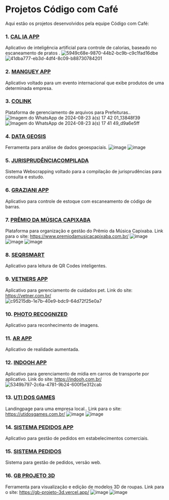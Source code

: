 # Projetos Código com Café

Aqui estão os projetos desenvolvidos pela equipe Código com Café:

### 1. [CAL IA APP](https://github.com/codigo-com-cafe/cal_ai)
Aplicativo de inteligência artificial para controle de calorias, baseado no escaneamento de pratos .
![5949c68e-9870-44b2-bc9b-c9c1fad16dbe](https://github.com/user-attachments/assets/0e0d35e1-a664-4ab4-a71d-ba5500b72845)
![41dba777-eb3d-4df4-8c09-b88730784201](https://github.com/user-attachments/assets/9fb44dc9-3abc-4a3c-866e-296a7878d1a8)

### 2. [MANGUEY APP](https://github.com/codigo-com-cafe/mangueyapp)
Aplicativo voltado para um evento internacional que exibe produtos de uma determinada empresa.

### 3. [COLINK](https://github.com/codigo-com-cafe/colink)
Plataforma de gerenciamento de arquivos para Prefeituras..
![Imagem do WhatsApp de 2024-08-23 à(s) 17 42 01_13848f39](https://github.com/user-attachments/assets/a8d73ae2-65f6-47e8-8396-ee8f4604154a)
![Imagem do WhatsApp de 2024-08-23 à(s) 17 41 49_d9a6e5ff](https://github.com/user-attachments/assets/ecae6097-3792-4659-aa32-8196b45bacbd)

### 4. [DATA GEOSIS](https://github.com/codigo-com-cafe/geosis_web2)
Ferramenta para análise de dados geoespaciais.
![image](https://github.com/user-attachments/assets/12f286e1-5716-42f6-a82e-acde8ff7d2dd)
![image](https://github.com/user-attachments/assets/f0a85bec-b009-4171-aa80-59c2ecebb48c)

### 5. [JURISPRUDÊNCIACOMPILADA](https://github.com/codigo-com-cafe/jurisprudenciacompilada)
Sistema Webscrapping voltado para a compilação de jurisprudências para consulta e estudo.

### 6. [GRAZIANI APP](https://github.com/codigo-com-cafe/graziani-app)
Aplicativo para controle de estoque com escaneamento de código de barras.

### 7. [PRÊMIO DA MÚSICA CAPIXABA](https://github.com/codigo-com-cafe/premio-da-musica-capixaba)
Plataforma para organização e gestão do Prêmio da Música Capixaba.
Link para o site: https://www.premiodamusicacapixaba.com.br/
![image](https://github.com/user-attachments/assets/f70c5338-474b-4558-92d1-aa430fcec2d7)
![image](https://github.com/user-attachments/assets/403fb5e6-4ad8-4c74-a186-9745e055e8ff)
![image](https://github.com/user-attachments/assets/32aeaa74-5418-44b6-9988-e15a13e1c8d1)

### 8. [SEQRSMART](https://github.com/codigo-com-cafe/seqrsmart_app)
Aplicativo para leitura de QR Codes inteligentes.

### 9. [VETNERS APP](https://github.com/codigo-com-cafe/vetners_app)
Aplicativo para gerenciamento de cuidados pet. Link do site: https://vetner.com.br/  
![c95215db-1e7b-40e9-bdc9-64d72f25e0a7](https://github.com/user-attachments/assets/db8628d0-455a-4931-b0eb-57f965692f7d)

### 10. [PHOTO RECOGNIZED](https://github.com/codigo-com-cafe/app_photo_recognized)
Aplicativo para reconhecimento de imagens.

### 11. [AR APP](https://github.com/codigo-com-cafe/ar_app)
Aplicativo de realidade aumentada.

### 12. [INDOOH APP](https://github.com/codigo-com-cafe/indooh_app)
Aplicativo para gerenciamento de mídia em carros de transporte por aplicativo.
Link do site: https://indooh.com.br/
![5349b797-2c6a-4781-9b24-600f5e312cab](https://github.com/user-attachments/assets/1865a6ff-876e-4ef4-8d0a-eb2c4527901b)

### 13. [UTI DOS GAMES](https://github.com/codigo-com-cafe/uti_games)
Landingpage para uma empresa local..
Link para o site: https://utidosgames.com.br/
![image](https://github.com/user-attachments/assets/f3783d09-97de-4a1e-b3fa-c8dd87cfe4cc)
![image](https://github.com/user-attachments/assets/956163cb-e92f-4876-8b77-6141d48b1c06)

### 14. [SISTEMA PEDIDOS APP](https://github.com/codigo-com-cafe/sistema_pedidos_app)
Aplicativo para gestão de pedidos em estabelecimentos comerciais.

### 15. [SISTEMA PEDIDOS](https://github.com/codigo-com-cafe/sistema_pedidos)
Sistema para gestão de pedidos, versão web.

### 16. [GB PROJETO 3D](https://github.com/codigo-com-cafe/gb_projeto_3d)
Ferramenta para visualização e edição de modelos 3D de roupas.
Link para o site: https://gb-projeto-3d.vercel.app/
![image](https://github.com/user-attachments/assets/af3cdf8f-affa-4da2-a2a7-087a8fe97954)
![image](https://github.com/user-attachments/assets/6542ee6e-4804-4395-a913-1183d6842163)


